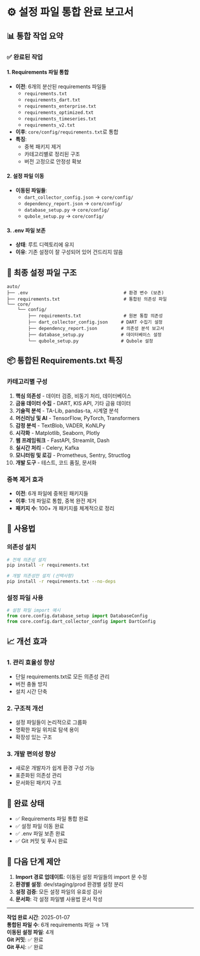 # ⚙️ 설정 파일 통합 완료 보고서

## 📊 통합 작업 요약

### ✅ 완료된 작업

#### 1. Requirements 파일 통합
- **이전**: 6개의 분산된 requirements 파일들
  - `requirements.txt`
  - `requirements_dart.txt`
  - `requirements_enterprise.txt`
  - `requirements_optimized.txt`
  - `requirements_timeseries.txt`
  - `requirements_v2.txt`
- **이후**: `core/config/requirements.txt`로 통합
- **특징**: 
  - 중복 패키지 제거
  - 카테고리별로 정리된 구조
  - 버전 고정으로 안정성 확보

#### 2. 설정 파일 이동
- **이동된 파일들**:
  - `dart_collector_config.json` → `core/config/`
  - `dependency_report.json` → `core/config/`
  - `database_setup.py` → `core/config/`
  - `qubole_setup.py` → `core/config/`

#### 3. .env 파일 보존
- **상태**: 루트 디렉토리에 유지
- **이유**: 기존 설정이 잘 구성되어 있어 건드리지 않음

## 📁 최종 설정 파일 구조

```
auto/
├── .env                                    # 환경 변수 (보존)
├── requirements.txt                        # 통합된 의존성 파일
└── core/
    └── config/
        ├── requirements.txt                # 원본 통합 의존성
        ├── dart_collector_config.json     # DART 수집기 설정
        ├── dependency_report.json         # 의존성 분석 보고서
        ├── database_setup.py              # 데이터베이스 설정
        └── qubole_setup.py                # Qubole 설정
```

## 📦 통합된 Requirements.txt 특징

### 카테고리별 구성
1. **핵심 의존성** - 데이터 검증, 비동기 처리, 데이터베이스
2. **금융 데이터 수집** - DART, KIS API, 기타 금융 데이터
3. **기술적 분석** - TA-Lib, pandas-ta, 시계열 분석
4. **머신러닝 및 AI** - TensorFlow, PyTorch, Transformers
5. **감정 분석** - TextBlob, VADER, KoNLPy
6. **시각화** - Matplotlib, Seaborn, Plotly
7. **웹 프레임워크** - FastAPI, Streamlit, Dash
8. **실시간 처리** - Celery, Kafka
9. **모니터링 및 로깅** - Prometheus, Sentry, Structlog
10. **개발 도구** - 테스트, 코드 품질, 문서화

### 중복 제거 효과
- **이전**: 6개 파일에 중복된 패키지들
- **이후**: 1개 파일로 통합, 중복 완전 제거
- **패키지 수**: 100+ 개 패키지를 체계적으로 정리

## 🚀 사용법

### 의존성 설치
```bash
# 전체 의존성 설치
pip install -r requirements.txt

# 개발 의존성만 설치 (선택사항)
pip install -r requirements.txt --no-deps
```

### 설정 파일 사용
```python
# 설정 파일 import 예시
from core.config.database_setup import DatabaseConfig
from core.config.dart_collector_config import DartConfig
```

## 📈 개선 효과

### 1. 관리 효율성 향상
- 단일 requirements.txt로 모든 의존성 관리
- 버전 충돌 방지
- 설치 시간 단축

### 2. 구조적 개선
- 설정 파일들이 논리적으로 그룹화
- 명확한 파일 위치로 탐색 용이
- 확장성 있는 구조

### 3. 개발 편의성 향상
- 새로운 개발자가 쉽게 환경 구성 가능
- 표준화된 의존성 관리
- 문서화된 패키지 구조

## 🎉 완료 상태

- ✅ Requirements 파일 통합 완료
- ✅ 설정 파일 이동 완료
- ✅ .env 파일 보존 완료
- ✅ Git 커밋 및 푸시 완료

## 📝 다음 단계 제안

1. **Import 경로 업데이트**: 이동된 설정 파일들의 import 문 수정
2. **환경별 설정**: dev/staging/prod 환경별 설정 분리
3. **설정 검증**: 모든 설정 파일의 유효성 검사
4. **문서화**: 각 설정 파일별 사용법 문서 작성

---

**작업 완료 시간**: 2025-01-07  
**통합된 파일 수**: 6개 requirements 파일 → 1개  
**이동된 설정 파일**: 4개  
**Git 커밋**: ✅ 완료  
**Git 푸시**: ✅ 완료 